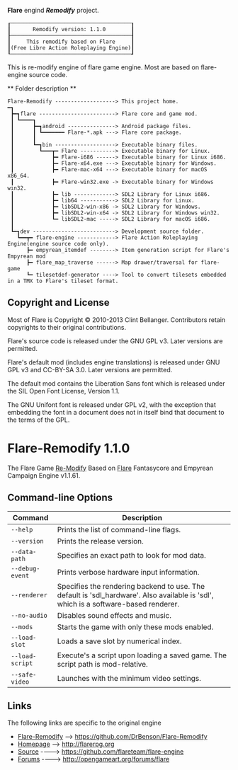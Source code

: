 
**Flare** engind **_Remodify_** project.
```
┎──────────────────────────────────────┒
┃       Remodify version: 1.1.0        ┃
┠──────────────────────────────────────┨
┃     This remodify based on Flare     ┃
┃(Free Libre Action Roleplaying Engine)┃
┖──────────────────────────────────────┛
```
  This is re-modify engine of flare game engine. Most are based on flare-engine source code.

** Folder description **
```
Flare-Remodify -------------------> This project home.
━┓
 ┣━┓flare ------------------------> Flare core and game mod.
 ┃ ┗━━━━┓
 ┃      ┣━┓android ---------------> Android package files.
 ┃      ┃ ┗━━━━━━━ Flare-*.apk ---> Flare core package.
 ┃      ┃
 ┃      ┗━┓bin -------------------> Executable binary files.
 ┃        ┗━━━┳━ Flare -----------> Executable binary for Linux.
 ┃            ┣━ Flare-i686 ------> Executable binary for Linux i686.
 ┃            ┣━ Flare-x64.exe ---> Executable binary for Windows.
 ┃            ┣━ Flare-mac-x64 ---> Executable binary for macOS x86_64.
 ┃            ┣━ Flare-win32.exe -> Executable binary for Windows win32.
 ┃            ┣━ lib -------------> SDL2 Library for Linux i686.
 ┃            ┣━ lib64 -----------> SDL2 Library for Linux.
 ┃            ┣━ libSDL2-win-x86 -> SDL2 Library for Windows.
 ┃            ┣━ libSDL2-win-x64 -> SDL2 Library for Windows win32.
 ┃            ┗━ libSDL2-mac -----> SDL2 Library for macOS i686.
 ┃
 ┗━┓dev --------------------------> Development source folder.
   ┗━━┳━ flare-engine ------------> Flare Action Roleplaying Engine(engine source code only).
      ┣━ empyrean_itemdef --------> Item generation script for Flare's Empyrean mod
      ┣━ flare_map_traverse ------> Map drawer/traversal for flare-game
      ┗━ tilesetdef-generator ----> Tool to convert tilesets embedded in a TMX to Flare's tileset format.
```
## Copyright and License

Most of Flare is Copyright © 2010-2013 Clint Bellanger.
Contributors retain copyrights to their original contributions.

Flare's source code is released under the GNU GPL v3. Later versions are permitted.

Flare's default mod (includes engine translations) is released under GNU GPL v3 and CC-BY-SA 3.0.
Later versions are permitted.

The default mod contains the Liberation Sans font which is released under the SIL Open Font License, Version 1.1.

The GNU Unifont font is released under GPL v2, with the exception that embedding the font in a document does not in itself bind that document to the terms of the GPL.

# Flare-Remodify 1.1.0

The Flare Game [Re-Modify](https://github.com/DrBenson/Flare-Remodify) Based on [Flare](http://flarerpg.org) Fantasycore and Empyrean Campaign Engine v1.1.61.

## Command-line Options

| Command           | Description
|-------------------|----------------
| `--help`          | Prints the list of command-line flags.
| `--version`       | Prints the release version.
| `--data-path`     | Specifies an exact path to look for mod data.
| `--debug-event`   | Prints verbose hardware input information.
| `--renderer`      | Specifies the rendering backend to use. The default is 'sdl\_hardware'. Also available is 'sdl', which is a software-based renderer.
| `--no-audio`      | Disables sound effects and music.
| `--mods`          | Starts the game with only these mods enabled.
| `--load-slot`     | Loads a save slot by numerical index.
| `--load-script`   | Execute's a script upon loading a saved game. The script path is mod-relative.
| `--safe-video`    | Launches with the minimum video settings.

## Links

The following links are specific to the original engine

* [Flare-Remodify](https://github.com/DrBenson/Flare-Remodify) --> https://github.com/DrBenson/Flare-Remodify
* [Homepage](http://flarerpg.org) --> http://flarerpg.org
* [Source](https://github.com/flareteam/flare-engine) ----> https://github.com/flareteam/flare-engine
* [Forums](http://opengameart.org/forums/flare) ----> http://opengameart.org/forums/flare
